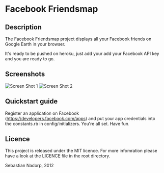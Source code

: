 # Facebook Friendsmap #
## Description ##
The Facebook Friendsmap project displays all your Facebook friends on Google Earth in your browser.

It's ready to be pushed on heroku, just add your add your Facebook API key and you are ready to go.

## Screenshots ##

![Screen Shot 1](https://raw.github.com/snadorp/friendsmap/master/doc/screen1.png)
![Screen Shot 2](https://raw.github.com/snadorp/friendsmap/master/doc/screen2.png)

## Quickstart guide ##

Register an application on Facebook (https://developers.facebook.com/apps) and put your app credentials into the constants.rb in config/initializers.
You're all set. Have fun.

## Licence ##

This project is released under the MIT licence. For more infomration please have a look at the LICENCE file in the root directory.

Sebastian Nadorp, 2012
